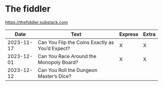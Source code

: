 # The fiddler

https://thefiddler.substack.com


| Date       | Text                                            | Express | Extra |
| ---------- | ----------------------------------------------- | ------- | ----- |
| 2023-11-17 | Can You Flip the Coins Exactly as You’d Expect? | X       | X     |
| 2023-12-01 | Can You Race Around the Monopoly Board?         | X       | X     |
| 2023-12-12 | Can You Roll the Dungeon Master’s Dice?         |         |       |
